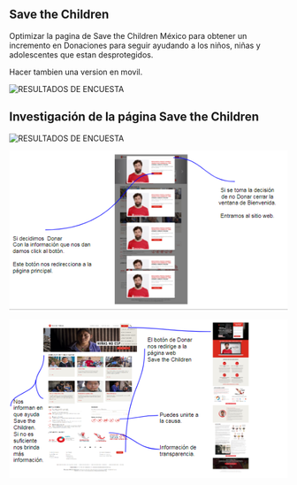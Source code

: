## Save the Children


Optimizar la pagina de Save the Children México para obtener un incremento en Donaciones para seguir ayudando a los niños, niñas y adolescentes que estan desprotegidos.

Hacer tambien una version en movil.


![RESULTADOS DE ENCUESTA](assets/images/DefensorDeLaNiñez.png)


## Investigación de la página Save the Children


![RESULTADOS DE ENCUESTA](assets/images/donación.png)

![RESULTADOS DE ENCUESTA](assets/images/vista1.png)

![RESULTADOS DE ENCUESTA](assets/images/vista2.png)
